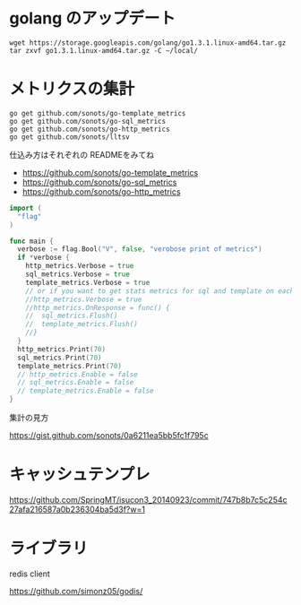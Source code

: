 # golang のアップデート

```
wget https://storage.googleapis.com/golang/go1.3.1.linux-amd64.tar.gz
tar zxvf go1.3.1.linux-amd64.tar.gz -C ~/local/
```

# メトリクスの集計

```
go get github.com/sonots/go-template_metrics
go get github.com/sonots/go-sql_metrics
go get github.com/sonots/go-http_metrics
go get github.com/sonots/lltsv
```

仕込み方はそれぞれの READMEをみてね

* https://github.com/sonots/go-template_metrics
* https://github.com/sonots/go-sql_metrics
* https://github.com/sonots/go-http_metrics

```go
import (
  "flag"
)

func main {
  verbose := flag.Bool("V", false, "verobose print of metrics")
  if *verbose {
    http_metrics.Verbose = true
    sql_metrics.Verbose = true
    template_metrics.Verbose = true
    // or if you want to get stats metrics for sql and template on each request
    //http_metrics.Verbose = true
    //http_metrics.OnResponse = func() {
    //  sql_metrics.Flush()
    //  template_metrics.Flush()
    //}
  }
  http_metrics.Print(70)
  sql_metrics.Print(70)
  template_metrics.Print(70)
  // http_metrics.Enable = false
  // sql_metrics.Enable = false
  // template_metrics.Enable = false
}
```

集計の見方

https://gist.github.com/sonots/0a6211ea5bb5fc1f795c

# キャッシュテンプレ

https://github.com/SpringMT/isucon3_20140923/commit/747b8b7c5c254c27afa216587a0b236304ba5d3f?w=1

# ライブラリ

redis client

https://github.com/simonz05/godis/
